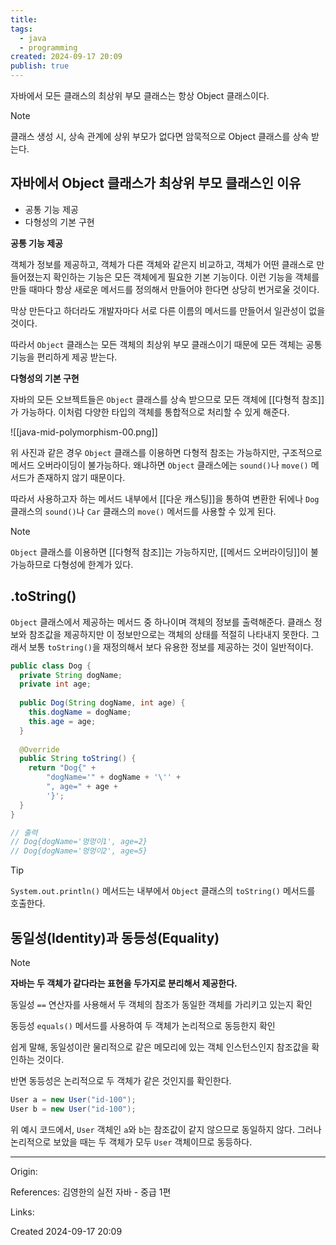 ```yaml
---
title: 
tags:
  - java
  - programming
created: 2024-09-17 20:09
publish: true
---
```

자바에서 모든 클래스의 최상위 부모 클래스는 항상 Object 클래스이다.


> [!Note]
> 클래스 생성 시, 상속 관계에 상위 부모가 없다면 암묵적으로 Object 클래스를 상속 받는다.

## 자바에서 Object 클래스가 최상위 부모 클래스인 이유
- 공통 기능 제공
- 다형성의 기본 구현

**공통 기능 제공**

객체가 정보를 제공하고, 객체가 다른 객체와 같은지 비교하고, 객체가 어떤 클래스로 만들어졌는지 확인하는 기능은 모든 객체에게 필요한 기본 기능이다. 이런 기능을 객체를 만들 때마다 항상 새로운 메서드를 정의해서 만들어야 한다면 상당히 번거로울 것이다.

막상 만든다고 하더라도 개발자마다 서로 다른 이름의 메서드를 만들어서 일관성이 없을 것이다.

따라서 `Object` 클래스는 모든 객체의 최상위 부모 클래스이기 때문에 모든 객체는 공통 기능을 편리하게 제공 받는다.


**다형성의 기본 구현**

자바의 모든 오브젝트들은 `Object` 클래스를 상속 받으므로 모든 객체에 [[다형적 참조]]가 가능하다.
이처럼 다양한 타입의 객체를 통합적으로 처리할 수 있게 해준다.

![[java-mid-polymorphism-00.png]]

위 사진과 같은 경우 `Object` 클래스를 이용하면 다형적 참조는 가능하지만, 구조적으로 메서드 오버라이딩이 불가능하다. 왜냐하면 `Object` 클래스에는 `sound()`나 `move()` 메서드가 존재하지 않기 때문이다.

따라서 사용하고자 하는 메서드 내부에서 [[다운 캐스팅]]을 통하여 변환한 뒤에나 `Dog` 클래스의 `sound()`나 `Car` 클래스의 `move()` 메서드를 사용할 수 있게 된다.

> [!note]
> `Object` 클래스를 이용하면 [[다형적 참조]]는 가능하지만, [[메서드 오버라이딩]]이 불가능하므로 다형성에 한계가 있다.

## .toString()
`Object` 클래스에서 제공하는 메서드 중 하나이며 객체의 정보를 출력해준다. 클래스 정보와 참조값을 제공하지만 이 정보만으로는 객체의 상태를 적절히 나타내지 못한다. 그래서 보통 `toString()`을 재정의해서 보다 유용한 정보를 제공하는 것이 일반적이다.
```java
public class Dog {  
  private String dogName;  
  private int age;  
  
  public Dog(String dogName, int age) {  
    this.dogName = dogName;  
    this.age = age;  
  }  
  
  @Override  
  public String toString() {  
    return "Dog{" +  
        "dogName='" + dogName + '\'' +  
        ", age=" + age +  
        '}';  
  }  
}

// 출력
// Dog{dogName='멍멍이1', age=2}
// Dog{dogName='멍멍이2', age=5}

```

> [!tip]
> `System.out.println()` 메서드는 내부에서 `Object` 클래스의 `toString()` 메서드를 호출한다.

## 동일성(Identity)과 동등성(Equality)

> [!note]
> **자바는 두 객체가 같다라는 표현을 두가지로 분리해서 제공한다.**
> 
> 동일성
> `==` 연산자를 사용해서 두 객체의 참조가 동일한 객체를 가리키고 있는지 확인
> 
> 동등성
> `equals()` 메서드를 사용하여 두 객체가 논리적으로 동등한지 확인

쉽게 말해, 동일성이란 물리적으로 같은 메모리에 있는 객체 인스턴스인지 참조값을 확인하는 것이다.

반면 동등성은 논리적으로 두 객체가 같은 것인지를 확인한다.

```java
User a = new User("id-100");
User b = new User("id-100");
```
위 예시 코드에서, `User` 객체인 `a`와 `b`는 참조값이 같지 않으므로 동일하지 않다. 그러나 논리적으로 보았을 때는 두 객체가 모두 `User` 객체이므로 동등하다.



---
Origin: 

References: 김영한의 실전 자바 - 중급 1편

Links: 

Created 2024-09-17 20:09